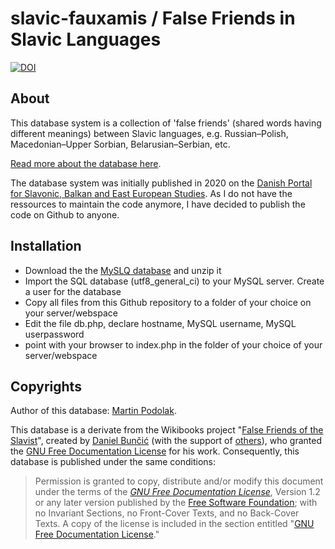 # slavic-fauxamis / False Friends in Slavic Languages
[![DOI](https://zenodo.org/badge/DOI/10.5281/zenodo.5165025.svg)](https://doi.org/10.5281/zenodo.5165025)
## About
This database system is a collection of 'false friends' (shared words having different meanings) between Slavic languages, e.g. Russian–Polish, Macedonian–Upper Sorbian, Belarusian–Serbian, etc.

[Read more about the database here](https://pod-o-mart.github.io/slavic-fauxamis/about.html).

The database system was initially published in 2020 on the [Danish Portal for Slavonic, Balkan and East European Studies](https://oesteuropastudier.dk/en/dictionaries/fauxamis). As I do not have the ressources to maintain the code anymore, I have decided to publish the code on Github to anyone.

## Installation
- Download the the [MySLQ database](https://github.com/pod-o-mart/slavic-fauxamis/files/6941287/falsefriends_.sql.zip) and unzip it
- Import the SQL database (utf8_general_ci) to your MySQL server. Create a user for the database
- Copy all files from this Github repository to a folder of your choice on your server/webspace
- Edit the file db.php, declare hostname, MySQL username, MySQL userpassword
- point with your browser to index.php in the folder of your choice of your server/webspace

## Copyrights
Author of this database: <a href="https://github.com/pod-o-mart/" target="_blank">Martin Podolak</a>.

This database is a derivate from the Wikibooks project "<a href="https://en.wikibooks.org/wiki/False_Friends_of_the_Slavist" target="_blank">False Friends of the Slavist</a>", created by <a href="https://slavistik.phil-fak.uni-koeln.de/buncic" target="_blank">Daniel Bunčić</a> (with the support of <a href="https://en.wikibooks.org/wiki/False_Friends_of_the_Slavist#Pre-Wikibook_contributors" target="_blank">others</a>), who granted the <a href="https://en.wikipedia.org/wiki/GNU_Free_Documentation_License" target="_blank">GNU Free Documentation License</a> for his work. Consequently, this database is published under the same conditions:

> Permission is granted to copy, distribute and/or modify this document under the terms of the *<a href="https://en.wikipedia.org/wiki/GNU_Free_Documentation_License" target="_blank">GNU Free Documentation License</a>*, Version 1.2 or any later version published by the <a href="https://en.wikipedia.org/wiki/Free_Software_Foundation" target="_blank">Free Software Foundation</a>; with no Invariant Sections, no Front-Cover Texts, and no Back-Cover Texts. A copy of the license is included in the section entitled "<a href="https://en.wikibooks.org/wiki/GNU_Free_Documentation_License" target="_blank">GNU Free Documentation License</a>."
